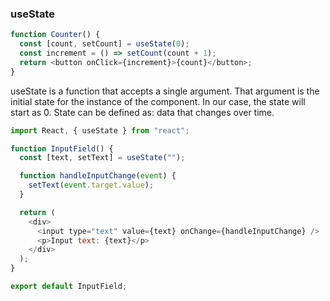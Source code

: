### useState

```js
function Counter() {
  const [count, setCount] = useState(0);
  const increment = () => setCount(count + 1);
  return <button onClick={increment}>{count}</button>;
}
```

useState is a function that accepts a single argument. That argument is the initial state for the instance of the component. In our case, the state will start as 0. State can be defined as: data that changes over time.

```js
import React, { useState } from "react";

function InputField() {
  const [text, setText] = useState("");

  function handleInputChange(event) {
    setText(event.target.value);
  }

  return (
    <div>
      <input type="text" value={text} onChange={handleInputChange} />
      <p>Input text: {text}</p>
    </div>
  );
}

export default InputField;
```
